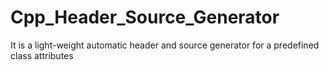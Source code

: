 # Cpp_Header_Source_Generator
 It is a light-weight automatic header and source generator for a predefined class attributes
